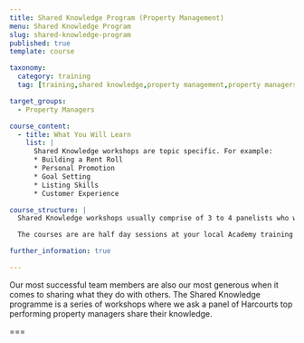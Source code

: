 ```yaml
---
title: Shared Knowledge Program (Property Management)
menu: Shared Knowledge Program
slug: shared-knowledge-program
published: true
template: course

taxonomy:
  category: training
  tag: [training,shared knowledge,property management,property managers]

target_groups:
  - Property Managers

course_content:
  - title: What You Will Learn
    list: |
      Shared Knowledge workshops are topic specific. For example:
      * Building a Rent Roll
      * Personal Promotion
      * Goal Setting
      * Listing Skills
      * Customer Experience

course_structure: |
  Shared Knowledge workshops usually comprise of 3 to 4 panelists who will each speak briefly before the facilitator opens up to questions from the floor.

  The courses are are half day sessions at your local Academy training room but can be held off-site at a hired venue when attendee registrations are high.

further_information: true

---
```


Our most successful team members are also our most generous when it comes to sharing what they do with others. The Shared Knowledge programme is a series of workshops where we ask a panel of Harcourts top performing property managers share their knowledge.

===
